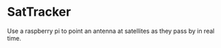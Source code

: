 SatTracker
==========

Use a raspberry pi to point an antenna at satellites as they pass by in real time.